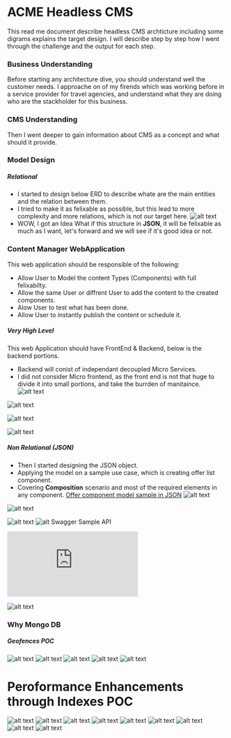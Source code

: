 # ACME Headless CMS
This read me document describe headless CMS archticture including some digrams explains the target design.
I will describe step by step how I went through the challenge and the output for each step.

### Business Understanding
Before starting any architecture dive, you should understand well the customer needs.
I approache on of my firends which was working before in a service provider for travel agencies, and understand what they are doing who are the stackholder for this business.

### CMS Understanding
Then I went deeper to gain information about CMS as a concept and what should it provide.

### Model Design
##### Relational
- I started to design below ERD to describe whate are the main entities and the relation between them.
- I tried to make it as felixable as possible, but this lead to more complexity and more relations, which is not our target here.
![alt text](https://github.com/ramyhasaan/architecture-challenge/blob/main/artifacts/ERD.png)
- WOW, I got an Idea What if this structure in <b>JSON</b>, it will be felixable as much as I want, let's forward and we will see if it's good idea or not.

### Content Manager WebApplication
This web application should be responsible of the following:
- Allow User to Model the content Types (Components) with full felixabilty.
- Allow the same User or diffrent User to add the content to the created components.
- Alow User to test what has been done.
- Allow User to instantly publish the content or schedule it.

##### Very High Level
This web Application should have FrontEnd & Backend, below is the backend portions.
* Backend will conist of independant decoupled Micro Services.
* I did not consider Micro frontend, as the front end is not that huge to divide it into small portions, and take the burrden of manitaince.
![alt text](https://github.com/ramyhasaan/architecture-challenge/blob/main/artifacts/CMWA.png)


![alt text](https://github.com/ramyhasaan/architecture-challenge/blob/main/artifacts/Modeler.png)

![alt text](https://github.com/ramyhasaan/architecture-challenge/blob/main/artifacts/ContentManager.png)

![alt text](https://github.com/ramyhasaan/architecture-challenge/blob/main/artifacts/Publisher.png)

##### Non Relational (JSON)
- Then I started designing the JSON object.
- Applying the model on a sample use case, which is creating offer list component.
- Covering <b>Composition</b> scenario and most of the required elements in any component.
[Offer component model sample in JSON](https://github.com/ramyhasaan/architecture-challenge/blob/main/artifacts/model.json) 
![alt text](https://github.com/ramyhasaan/architecture-challenge/blob/main/artifacts/componentModel.PNG)




![alt text](https://github.com/ramyhasaan/architecture-challenge/blob/main/artifacts/CMSGUI.png)

![alt text](https://github.com/ramyhasaan/architecture-challenge/blob/main/artifacts/componentsInquirySwagger.PNG)
![alt Swagger Sample API](https://github.com/ramyhasaan/architecture-challenge/blob/main/artifacts/componentsInquiryAPI.yaml)



![alt offer component content sample](https://github.com/ramyhasaan/architecture-challenge/blob/main/artifacts/content.json)

![alt text](https://github.com/ramyhasaan/architecture-challenge/blob/main/artifacts/allTogether.png)

### Why Mongo DB
##### Geofences POC
![alt text](https://github.com/ramyhasaan/architecture-challenge/blob/main/artifacts/mongodb/importgeo.PNG)
![alt text](https://github.com/ramyhasaan/architecture-challenge/blob/main/artifacts/mongodb/importgeo2.PNG)
![alt text](https://github.com/ramyhasaan/architecture-challenge/blob/main/artifacts/mongodb/importgeo3.PNG)
![alt text](https://github.com/ramyhasaan/architecture-challenge/blob/main/artifacts/mongodb/importgeo4.PNG)
![alt text](https://github.com/ramyhasaan/architecture-challenge/blob/main/artifacts/mongodb/importgeo5.PNG)

# Peroformance Enhancements through Indexes POC
![alt text](https://github.com/ramyhasaan/architecture-challenge/blob/main/artifacts/mongodb/componentsPefromance1.PNG)
![alt text](https://github.com/ramyhasaan/architecture-challenge/blob/main/artifacts/mongodb/componentsPefromance2.PNG)
![alt text](https://github.com/ramyhasaan/architecture-challenge/blob/main/artifacts/mongodb/componentsPefromance3.PNG)
![alt text](https://github.com/ramyhasaan/architecture-challenge/blob/main/artifacts/mongodb/componentsPefromance4.PNG)
![alt text](https://github.com/ramyhasaan/architecture-challenge/blob/main/artifacts/mongodb/componentsPefromance5.PNG)
![alt text](https://github.com/ramyhasaan/architecture-challenge/blob/main/artifacts/mongodb/componentsPefromance6.PNG)
![alt text](https://github.com/ramyhasaan/architecture-challenge/blob/main/artifacts/mongodb/componentsPefromance7.PNG)
![alt text](https://github.com/ramyhasaan/architecture-challenge/blob/main/artifacts/mongodb/componentsPefromance8.PNG)
![alt text](https://github.com/ramyhasaan/architecture-challenge/blob/main/artifacts/mongodb/componentsPefromance9.PNG)

